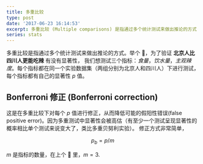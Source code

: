 ```yaml
---
title: 多重比较
type: post
date: '2017-06-23 16:14:53'
excerpt: 多重比较 (Multiple comparisons) 是指通过多个统计测试来做出推论的方式
series: stats
---
```


多重比较是指通过多个统计测试来做出推论的方式。举个 🌰，为了验证 **北京人比四川人更能吃辣** 有没有显著性，
我们想测试三个指标：_食量_，_饮水量_，_主观辣度_。每个指标都在同一个实验数据集（两组分别为北京人和四川人）下进行测试，每个指标都有自己的显著性 $p$ 值。

## Bonferroni 修正 (Bonferroni correction)

这是在多重比较下对每个 $p$ 值进行修正，从而降低可能的假阳性错误(false positive error)。因为多重测试中显著性会被高估（有至少一个测试呈现显著性的概率相比单个测试来说变大了，类比多重贝努利实验）。
修正方式非常简单，

$$p_b = p / m$$

$m$ 是指标的数量，在上个 🌰 里，$m = 3$.
